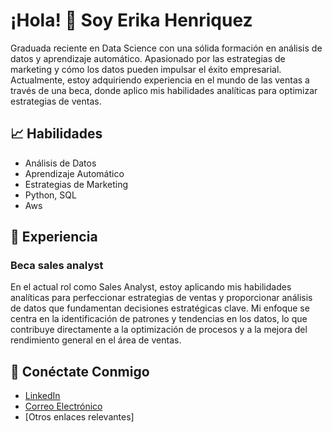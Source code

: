 # ¡Hola! 👋 Soy Erika Henriquez

Graduada reciente en Data Science con una sólida formación en análisis de datos y aprendizaje automático. Apasionado por las estrategias de marketing y cómo los datos pueden impulsar el éxito empresarial. Actualmente, estoy adquiriendo experiencia en el mundo de las ventas a través de una beca, donde aplico mis habilidades analíticas para optimizar estrategias de ventas.

## 📈 Habilidades

- Análisis de Datos
- Aprendizaje Automático
- Estrategias de Marketing
- Python, SQL
- Aws
  

## 💼 Experiencia

### Beca sales analyst
En el actual rol como Sales Analyst, estoy aplicando mis habilidades analíticas para perfeccionar estrategias de ventas y proporcionar análisis de datos que fundamentan decisiones estratégicas clave. Mi enfoque se centra en la identificación de patrones y tendencias en los datos, lo que contribuye directamente a la optimización de procesos y a la mejora del rendimiento general en el área de ventas.

## 🤝 Conéctate Conmigo

- [LinkedIn](www.linkedin.com/in/erika-guzman-2bb567264)
- [Correo Electrónico](guzmaneri368@gmail.com)
- [Otros enlaces relevantes]
<!--
**Erikahenriquez78/Erikahenriquez78** is a ✨ _special_ ✨ repository because its `README.md` (this file) appears on your GitHub profile.

Here are some ideas to get you started:

- 🔭 I’m currently working on ...
- 🌱 I’m currently learning ...
- 👯 I’m looking to collaborate on ...
- 🤔 I’m looking for help with ...
- 💬 Ask me about ...
- 📫 How to reach me: ...
- 😄 Pronouns: ...
- ⚡ Fun fact: ...
-->
